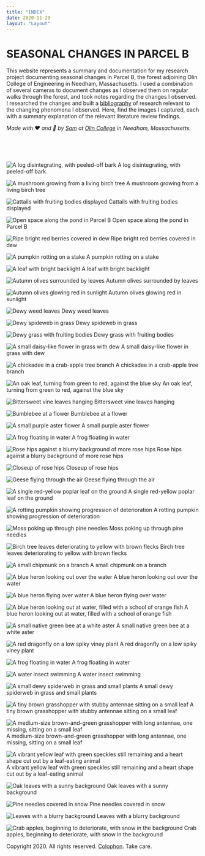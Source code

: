```yaml
---
title: "INDEX"
date: 2020-11-29
layout: "Layout"
---
```


# SEASONAL CHANGES IN PARCEL B

This website represents a summary and documentation for my research project documenting seasonal changes in Parcel B, the forest adjoining Olin College of Engineering in Needham, Massachusetts. I used a combination of several cameras to document changes as I observed them on regular walks through the forest, and took notes regarding the changes I observed. I researched the changes and built a [bibliography](bibliography.md) of research relevant to the changing phenomena I observed. Here, find the images I captured, each with a summary explanation of the relevant literature review findings.

*Made with ❤️ and 📸 by [Sam](https://sam.daitzman.com) at [Olin College](https://www.olin.edu) in Needham, Massachusetts.*

<br><br><br>

<div class="photos">

![A log disintegrating, with peeled-off bark](./img/IMG_0311.jpg)
A log disintegrating, with peeled-off bark


![A mushroom growing from a living birch tree](./img/IMG_0313.jpg)
A mushroom growing from a living birch tree


![Cattails with fruiting bodies displayed](./img/IMG_0322.jpg)
Cattails with fruiting bodies displayed


![Open space along the pond in Parcel B](./img/IMG_0323.jpg)
Open space along the pond in Parcel B


![Ripe bright red berries covered in dew](./img/IMG_9621.jpg)
Ripe bright red berries covered in dew

![A pumpkin rotting on a stake](./img/IMG_0309.jpg)
A pumpkin rotting on a stake



![A leaf with bright backlight](./img/IMG_9622.jpg)
A leaf with bright backlight


![Autumn olives surrounded by leaves](./img/IMG_9625.jpg)
Autumn olives surrounded by leaves


![Autumn olives glowing red in sunlight](./img/IMG_9626.jpg)
Autumn olives glowing red in sunlight


![Dewy weed leaves](./img/IMG_9629.jpg)
Dewy weed leaves


![Dewy spideweb in grass](./img/IMG_9630.jpg)
Dewy spideweb in grass


![Dewy grass with fruiting bodies](./img/IMG_9632.jpg)
Dewy grass with fruiting bodies


![A small daisy-like flower in grass with dew](./img/IMG_9637.jpg)
A small daisy-like flower in grass with dew


![A chickadee in a crab-apple tree branch](./img/IMG_9645.jpg)
A chickadee in a crab-apple tree branch


![An oak leaf, turning from green to red, against the blue sky](./img/IMG_9648.jpg)
An oak leaf, turning from green to red, against the blue sky


![Bittersweet vine leaves hanging](./img/IMG_9649.jpg)
Bittersweet vine leaves hanging


![Bumblebee at a flower](./img/IMG_9659.jpg)
Bumblebee at a flower


![A small purple aster flower](./img/IMG_9664.jpg)
A small purple aster flower


![A frog floating in water](./img/IMG_9665.jpg)
A frog floating in water


![Rose hips against a blurry background of more rose hips](./img/IMG_9676.jpg)
Rose hips against a blurry background of more rose hips


![Closeup of rose hips](./img/IMG_9677.jpg)
Closeup of rose hips


![Geese flying through the air](./img/IMG_9685.jpg)
Geese flying through the air


![A single red-yellow poplar leaf on the ground](./img/IMG_9849.jpg)
A single red-yellow poplar leaf on the ground


![A rotting pumpkin showing progression of deterioration](./img/IMG_9850.jpg)
A rotting pumpkin showing progression of deterioration


![Moss poking up through pine needles](./img/IMG_9854.jpg)
Moss poking up through pine needles


![Birch tree leaves deteriorating to yellow with brown flecks](./img/IMG_9856.jpg)
Birch tree leaves deteriorating to yellow with brown flecks


![A small chipmunk on a branch](./img/IMG_9857.jpg)
A small chipmunk on a branch


![A blue heron looking out over the water](./img/IMG_9862.jpg)
A blue heron looking out over the water


![A blue heron flying over water](./img/IMG_9867.jpg)
A blue heron flying over water


![A blue heron looking out at water, filled with a school of orange fish](./img/IMG_9872.jpg)
A blue heron looking out at water, filled with a school of orange fish


![A small native green bee at a white aster](./img/IMG_9873.jpg)
A small native green bee at a white aster


![A red dragonfly on a low spiky viney plant](./img/IMG_9879.jpg)
A red dragonfly on a low spiky viney plant


![A frog floating in water](./img/IMG_9887.jpg)
A frog floating in water


![A water insect swimming](./img/IMG_9888.jpg)
A water insect swimming


![A small dewy spiderweb in grass and small plants](./img/IMG_9890.jpg)
A small dewy spiderweb in grass and small plants


![A tiny brown grasshopper with stubby antennae sitting on a small leaf](./img/IMG_9898.jpg)
A tiny brown grasshopper with stubby antennae sitting on a small leaf


![A medium-size brown-and-green grasshopper with long antennae, one missing, sitting on a small leaf](./img/IMG_9902.jpg)
A medium-size brown-and-green grasshopper with long antennae, one missing, sitting on a small leaf


![A vibrant yellow leaf with green speckles still remaining and a heart shape cut out by a leaf-eating animal](./img/IMG_9906.jpg)
A vibrant yellow leaf with green speckles still remaining and a heart shape cut out by a leaf-eating animal


![Oak leaves with a sunny background](./img/IMG_9969.jpg)
Oak leaves with a sunny background


![Pine needles covered in snow](./img/IMG_9971.jpg)
Pine needles covered in snow


![Leaves with a blurry background](./img/IMG_9975.jpg)
Leaves with a blurry background


![Crab apples, beginning to deteriorate, with snow in the background](./img/IMG_9986.jpg)
Crab apples, beginning to deteriorate, with snow in the background

</div>

Copyright 2020. All rights reserved. [Colophon](colophon.md). Take care.

<br><br><br><br>